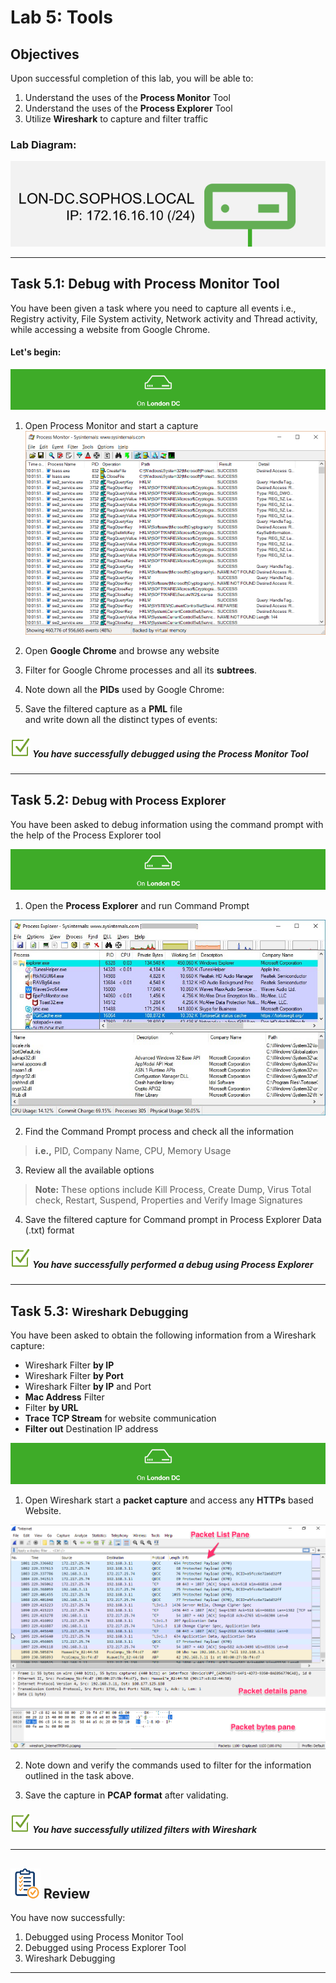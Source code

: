 # **Lab 5: Tools**

## Objectives
Upon successful completion of this lab, you will be able to: 
1.	Understand the uses of the **Process Monitor** Tool  
2.	Understand the uses of the **Process Explorer** Tool  
3.	Utilize **Wireshark** to capture and filter traffic 

### Lab Diagram:
![London DC](JPG/London%20DC%202.png)

***

## **Task 5.1:** Debug with Process Monitor Tool
You have been given a task where you need to capture all events i.e., Registry activity, File System activity, Network activity and Thread activity, while accessing a website from Google Chrome. 

#### Let's begin:
![](JPG/London%20DC%204.png)  

1. Open Process Monitor and start a capture
![procmon](JPG/procmon-app.png)


2. Open **Google Chrome** and browse any website
3. Filter for Google Chrome processes and all its **subtrees**.
4. Note down all the **PIDs** used by Google Chrome:
5. Save the filtered capture as a **PML** file  
 and write down all the distinct types of events:

##### ![check](JPG/pngegg%20(1).png) You have successfully debugged using the Process Monitor Tool


***

## **Task 5.2:** <small>Debug with Process Explorer</small> 
You have been asked to debug information using the command prompt with the help of the Process Explorer tool  


![](JPG/London%20DC%204.png)  
1. Open the **Process Explorer** and run Command Prompt 

![Process Explorer](JPG/Process%20Explorer.jpeg)

2. Find the Command Prompt process and check all the information   
> **i.e.,** PID, Company Name, CPU, Memory Usage 


3. Review all the available options

> **Note:** These options include Kill Process, Create 
Dump, Virus Total check, Restart, Suspend, 
Properties and Verify Image Signatures 


4. Save the filtered capture for Command prompt in Process Explorer Data (.txt) format  

##### ![check](JPG/pngegg%20(1).png)  You have successfully performed a debug using Process Explorer 


***

## **Task 5.3:** <small>Wireshark Debugging</small> 

You have been asked to obtain the following information from a Wireshark capture: 

*	Wireshark Filter **by IP** 
*	Wireshark Filter **by Port**  
*	Wireshark Filter **by IP** and Port 
*	**Mac Address** Filter 
*	Filter **by URL** 
*	**Trace TCP Stream** for website communication 
*	**Filter out** Destination IP address


![](JPG/London%20DC%204.png)  


1. 	Open Wireshark start a **packet capture** and access any **HTTPs** based Website. 

![Wireshark](JPG/Wireshark.png)

2.	Note down and verify the commands used to filter for the information outlined in the task above. 
 
3. 	Save the capture in **PCAP format** after validating. 

##### ![check](JPG/pngegg%20(1).png) You have successfully utilized filters with Wireshark 


***

## ![review](JPG/Review%2048.png) Review  ##

You have now successfully: 
1.	Debugged using Process Monitor Tool  
2.	Debugged using Process Explorer Tool  
3.	Wireshark Debugging 

***






